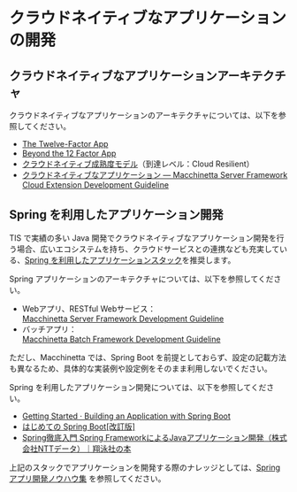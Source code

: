 # クラウドネイティブなアプリケーションの開発

## クラウドネイティブなアプリケーションアーキテクチャ

クラウドネイティブなアプリケーションのアーキテクチャについては、以下を参照してください。

* [The Twelve-Factor App](https://12factor.net/ja/)
* [Beyond the 12 Factor App](https://content.pivotal.io/ebooks/beyond-the-12-factor-app)
* [クラウドネイティブ成熟度モデル](https://www.slideshare.net/Pivotal/the-cloud-native-journey-58445711)（到達レベル：Cloud Resilient）
* [クラウドネイティブなアプリケーション — Macchinetta Server Framework Cloud Extension Development Guideline](https://macchinetta.github.io/cloud-guideline/1.0.1.RELEASE/ja/Overview/CloudNativeApplication.html)

## Spring を利用したアプリケーション開発

TIS で実績の多い Java 開発でクラウドネイティブなアプリケーション開発を行う場合、広いエコシステムを持ち、クラウドサービスとの連携なども充実している、[Spring を利用したアプリケーションスタック](https://doc.keel-dev.net/crib-notes/spring/architecture/index.html)を推奨します。

Spring アプリケーションのアーキテクチャについては、以下を参照してください。

* Webアプリ、RESTful Webサービス：  
[Macchinetta Server Framework Development Guideline](https://macchinetta.github.io/server-guideline-thymeleaf/current/ja/)
* バッチアプリ：  
[Macchinetta Batch Framework Development Guideline](https://macchinetta.github.io/batch-guideline/current/ja/)

ただし、Macchinetta では、Spring Boot を前提としておらず、設定の記載方法も異なるため、具体的な実装例や設定例をそのまま利用しないでください。

Spring を利用したアプリケーション開発については、以下を参照してください。

* [Getting Started · Building an Application with Spring Boot](https://spring.io/guides/gs/spring-boot/)
* [はじめての Spring Boot[改訂版]](https://www.kohgakusha.co.jp/books/detail/978-4-7775-1969-9)
* [Spring徹底入門 Spring FrameworkによるJavaアプリケーション開発（株式会社NTTデータ）｜翔泳社の本](https://www.shoeisha.co.jp/book/detail/9784798142470)

上記のスタックでアプリケーションを開発する際のナレッジとしては、[Springアプリ開発ノウハウ集](https://doc.keel-dev.net/crib-notes/spring/index.html) を参照してください。

